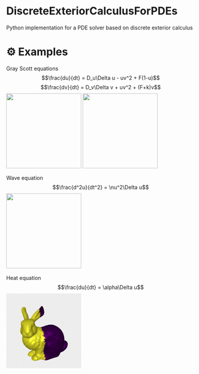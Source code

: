 # DiscreteExteriorCalculusForPDEs
Python implementation for a PDE solver based on discrete exterior calculus
# ⚙️ Examples
Gray Scott equations $$\frac{du}{dt} = D_u\Delta u - uv^2 + F(1-u)$$ $$\frac{dv}{dt} = D_v\Delta v + uv^2 + (F+k)v$$
<img src="https://github.com/pcestola/DiscreteExteriorCalculusForPDEs/blob/main/GIFs/gs.gif" width="200" height="200" />
<img src="https://github.com/pcestola/DiscreteExteriorCalculusForPDEs/blob/main/GIFs/gs3.gif" width="200" height="200" />

Wave equation $$\frac{d^2u}{dt^2} = \nu^2\Delta u$$
<img src="https://github.com/pcestola/DiscreteExteriorCalculusForPDEs/blob/main/GIFs/wave.gif" width="200" height="200" />

Heat equation $$\frac{du}{dt} = \alpha\Delta u$$
<img src="https://github.com/pcestola/DiscreteExteriorCalculusForPDEs/blob/main/GIFs/Heat.gif" width="200" height="200" />
